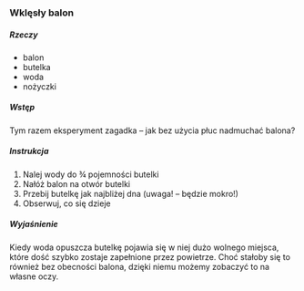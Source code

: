 ### Wklęsły balon
##### Rzeczy
- balon
- butelka
- woda
- nożyczki
##### Wstęp 
Tym razem eksperyment zagadka – jak bez użycia płuc nadmuchać balona?
##### Instrukcja
1. Nalej wody do ¾ pojemności butelki
2. Nałóż balon na otwór butelki
3. Przebij butelkę jak najbliżej dna (uwaga! – będzie mokro!)
4. Obserwuj, co się dzieje
##### Wyjaśnienie
Kiedy woda opuszcza butelkę pojawia się w niej dużo wolnego miejsca, które dość szybko zostaje zapełnione przez powietrze. Choć stałoby się to również bez obecności balona, dzięki niemu możemy zobaczyć to na własne oczy.
